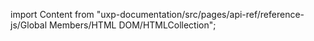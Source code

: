 
import Content from "uxp-documentation/src/pages/api-ref/reference-js/Global Members/HTML DOM/HTMLCollection";

<Content query="product=photoshop"/>
